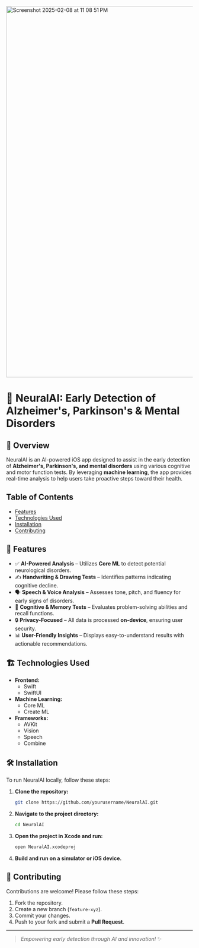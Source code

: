 <img width="1000" alt="Screenshot 2025-02-08 at 11 08 51 PM" src="https://github.com/user-attachments/assets/fd537334-0ada-4282-9f40-cf0f30230284" />

# 🧠 NeuralAI: Early Detection of Alzheimer's, Parkinson's & Mental Disorders

## 🚀 Overview
NeuralAI is an AI-powered iOS app designed to assist in the early detection of **Alzheimer's, Parkinson's, and mental disorders** using various cognitive and motor function tests. By leveraging **machine learning**, the app provides real-time analysis to help users take proactive steps toward their health.

## Table of Contents
- [Features](#features)
- [Technologies Used](#technologies-used)
- [Installation](#installation)
- [Contributing](#contributing)

## 🎯 Features
- ✅ **AI-Powered Analysis** – Utilizes **Core ML** to detect potential neurological disorders.
- ✍️ **Handwriting & Drawing Tests** – Identifies patterns indicating cognitive decline.
- 🗣 **Speech & Voice Analysis** – Assesses tone, pitch, and fluency for early signs of disorders.
- 🧩 **Cognitive & Memory Tests** – Evaluates problem-solving abilities and recall functions.
- 🔒 **Privacy-Focused** – All data is processed **on-device**, ensuring user security.
- 📊 **User-Friendly Insights** – Displays easy-to-understand results with actionable recommendations.

## 🏗 Technologies Used
- **Frontend:**
  - Swift
  - SwiftUI
- **Machine Learning:**
  - Core ML
  - Create ML
- **Frameworks:**
  - AVKit
  - Vision
  - Speech
  - Combine

## 🛠 Installation
To run NeuralAI locally, follow these steps:

1. **Clone the repository:**
   ```bash
   git clone https://github.com/yourusername/NeuralAI.git
   ```
2. **Navigate to the project directory:**
   ```bash
   cd NeuralAI
   ```
3. **Open the project in Xcode and run:**
   ```bash
   open NeuralAI.xcodeproj
   ```
4. **Build and run on a simulator or iOS device.**

## 🤝 Contributing
Contributions are welcome! Please follow these steps:
1. Fork the repository.
2. Create a new branch (`feature-xyz`).
3. Commit your changes.
4. Push to your fork and submit a **Pull Request**.

---
> *Empowering early detection through AI and innovation!* ✨
